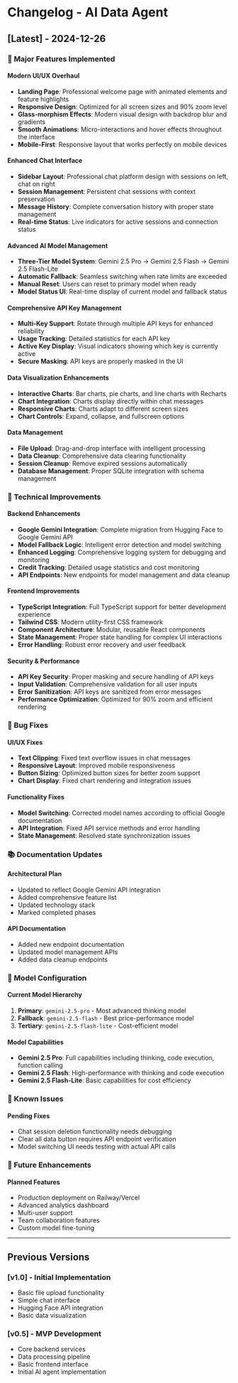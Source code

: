 # Changelog - AI Data Agent

## [Latest] - 2024-12-26

### 🚀 Major Features Implemented

#### **Modern UI/UX Overhaul**
- **Landing Page**: Professional welcome page with animated elements and feature highlights
- **Responsive Design**: Optimized for all screen sizes and 90% zoom level
- **Glass-morphism Effects**: Modern visual design with backdrop blur and gradients
- **Smooth Animations**: Micro-interactions and hover effects throughout the interface
- **Mobile-First**: Responsive layout that works perfectly on mobile devices

#### **Enhanced Chat Interface**
- **Sidebar Layout**: Professional chat platform design with sessions on left, chat on right
- **Session Management**: Persistent chat sessions with context preservation
- **Message History**: Complete conversation history with proper state management
- **Real-time Status**: Live indicators for active sessions and connection status

#### **Advanced AI Model Management**
- **Three-Tier Model System**: Gemini 2.5 Pro → Gemini 2.5 Flash → Gemini 2.5 Flash-Lite
- **Automatic Fallback**: Seamless switching when rate limits are exceeded
- **Manual Reset**: Users can reset to primary model when ready
- **Model Status UI**: Real-time display of current model and fallback status

#### **Comprehensive API Key Management**
- **Multi-Key Support**: Rotate through multiple API keys for enhanced reliability
- **Usage Tracking**: Detailed statistics for each API key
- **Active Key Display**: Visual indicators showing which key is currently active
- **Secure Masking**: API keys are properly masked in the UI

#### **Data Visualization Enhancements**
- **Interactive Charts**: Bar charts, pie charts, and line charts with Recharts
- **Chart Integration**: Charts display directly within chat messages
- **Responsive Charts**: Charts adapt to different screen sizes
- **Chart Controls**: Expand, collapse, and fullscreen options

#### **Data Management**
- **File Upload**: Drag-and-drop interface with intelligent processing
- **Data Cleanup**: Comprehensive data clearing functionality
- **Session Cleanup**: Remove expired sessions automatically
- **Database Management**: Proper SQLite integration with schema management

### 🔧 Technical Improvements

#### **Backend Enhancements**
- **Google Gemini Integration**: Complete migration from Hugging Face to Google Gemini API
- **Model Fallback Logic**: Intelligent error detection and model switching
- **Enhanced Logging**: Comprehensive logging system for debugging and monitoring
- **Credit Tracking**: Detailed usage statistics and cost monitoring
- **API Endpoints**: New endpoints for model management and data cleanup

#### **Frontend Improvements**
- **TypeScript Integration**: Full TypeScript support for better development experience
- **Tailwind CSS**: Modern utility-first CSS framework
- **Component Architecture**: Modular, reusable React components
- **State Management**: Proper state handling for complex UI interactions
- **Error Handling**: Robust error recovery and user feedback

#### **Security & Performance**
- **API Key Security**: Proper masking and secure handling of API keys
- **Input Validation**: Comprehensive validation for all user inputs
- **Error Sanitization**: API keys are sanitized from error messages
- **Performance Optimization**: Optimized for 90% zoom and efficient rendering

### 🐛 Bug Fixes

#### **UI/UX Fixes**
- **Text Clipping**: Fixed text overflow issues in chat messages
- **Responsive Layout**: Improved mobile responsiveness
- **Button Sizing**: Optimized button sizes for better zoom support
- **Chart Display**: Fixed chart rendering and integration issues

#### **Functionality Fixes**
- **Model Switching**: Corrected model names according to official Google documentation
- **API Integration**: Fixed API service methods and error handling
- **State Management**: Resolved state synchronization issues

### 📚 Documentation Updates

#### **Architectural Plan**
- Updated to reflect Google Gemini API integration
- Added comprehensive feature list
- Updated technology stack
- Marked completed phases

#### **API Documentation**
- Added new endpoint documentation
- Updated model management APIs
- Added data cleanup endpoints

### 🔄 Model Configuration

#### **Current Model Hierarchy**
1. **Primary**: `gemini-2.5-pro` - Most advanced thinking model
2. **Fallback**: `gemini-2.5-flash` - Best price-performance model  
3. **Tertiary**: `gemini-2.5-flash-lite` - Cost-efficient model

#### **Model Capabilities**
- **Gemini 2.5 Pro**: Full capabilities including thinking, code execution, function calling
- **Gemini 2.5 Flash**: High-performance with thinking and code execution
- **Gemini 2.5 Flash-Lite**: Basic capabilities for cost efficiency

### 🎯 Known Issues

#### **Pending Fixes**
- Chat session deletion functionality needs debugging
- Clear all data button requires API endpoint verification
- Model switching UI needs testing with actual API calls

### 🚀 Future Enhancements

#### **Planned Features**
- Production deployment on Railway/Vercel
- Advanced analytics dashboard
- Multi-user support
- Team collaboration features
- Custom model fine-tuning

---

## Previous Versions

### [v1.0] - Initial Implementation
- Basic file upload functionality
- Simple chat interface
- Hugging Face API integration
- Basic data visualization

### [v0.5] - MVP Development
- Core backend services
- Data processing pipeline
- Basic frontend interface
- Initial AI agent implementation
